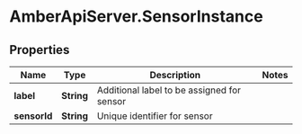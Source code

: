 # AmberApiServer.SensorInstance

## Properties
Name | Type | Description | Notes
------------ | ------------- | ------------- | -------------
**label** | **String** | Additional label to be assigned for sensor | 
**sensorId** | **String** | Unique identifier for sensor | 
